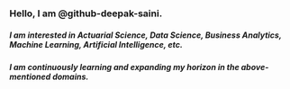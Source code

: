 ### Hello, I am @github-deepak-saini. 
##### I am interested in Actuarial Science, Data Science, Business Analytics, Machine Learning, Artificial Intelligence, etc. 
##### I am continuously learning and expanding my horizon in the above-mentioned domains. 

<!---
github-deepak-saini/github-deepak-saini is a ✨ special ✨ repository because its `README.md` (this file) appears on your GitHub profile.
You can click the Preview link to take a look at your changes.
--->
